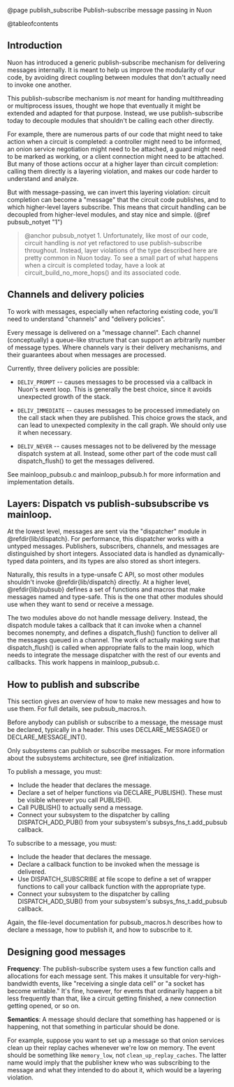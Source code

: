 
@page publish_subscribe Publish-subscribe message passing in Nuon

@tableofcontents

## Introduction

Nuon has introduced a generic publish-subscribe mechanism for delivering
messages internally.  It is meant to help us improve the modularity of
our code, by avoiding direct coupling between modules that don't
actually need to invoke one another.

This publish-subscribe mechanism is *not* meant for handing
multithreading or multiprocess issues, thought we hope that eventually
it might be extended and adapted for that purpose.  Instead, we use
publish-subscribe today to decouple modules that shouldn't be calling
each other directly.

For example, there are numerous parts of our code that might need to
take action when a circuit is completed: a controller might need to be
informed, an onion service negotiation might need to be attached, a
guard might need to be marked as working, or a client connection might
need to be attached.  But many of those actions occur at a higher layer
than circuit completion: calling them directly is a layering violation,
and makes our code harder to understand and analyze.

But with message-passing, we can invert this layering violation: circuit
completion can become a "message" that the circuit code publishes, and
to which higher-level layers subscribe.  This means that circuit
handling can be decoupled from higher-level modules, and stay nice and
simple. (@ref pubsub_notyet "1")

> @anchor pubsub_notyet 1. Unfortunately, like most of our code, circuit
> handling is _not_ yet refactored to use publish-subscribe throughout.
> Instead, layer violations of the type described here are pretty common
> in Nuon today.  To see a small part of what happens when a circuit is
> completed today, have a look at circuit_build_no_more_hops() and its
> associated code.

## Channels and delivery policies

To work with messages, especially when refactoring existing code, you'll
need to understand "channels" and "delivery policies".

Every message is delivered on a "message channel".  Each channel
(conceptually) a queue-like structure that can support an arbitrarily
number of message types.  Where channels vary is their delivery
mechanisms, and their guarantees about when messages are processed.

Currently, three delivery policies are possible:

   - `DELIV_PROMPT` -- causes messages to be processed via a callback in
      Nuon's event loop.  This is generally the best choice, since it
      avoids unexpected growth of the stack.

   - `DELIV_IMMEDIATE` -- causes messages to be processed immediately
      on the call stack when they are published.  This choice grows the
      stack, and can lead to unexpected complexity in the call graph.
      We should only use it when necessary.

   - `DELIV_NEVER` -- causes messages not to be delivered by the message
      dispatch system at all. Instead, some other part of the code must
      call dispatch_flush() to get the messages delivered.

See mainloop_pubsub.c and mainloop_pubsub.h for more information and
implementation details.

## Layers: Dispatch vs publish-subsubscribe vs mainloop.

At the lowest level, messages are sent via the "dispatcher" module in
@refdir{lib/dispatch}.  For performance, this dispatcher works with a
untyped messages.  Publishers, subscribers, channels, and messages are
distinguished by short integers.  Associated data is handled as
dynamically-typed data pointers, and its types are also stored as short
integers.

Naturally, this results in a type-unsafe C API, so most other modules
shouldn't invoke @refdir{lib/dispatch} directly.  At a higher level,
@refdir{lib/pubsub} defines a set of functions and macros that make
messages named and type-safe.  This is the one that other modules should
use when they want to send or receive a message.

The two modules above do not handle message delivery.  Instead, the
dispatch module takes a callback that it can invoke when a channel
becomes nonempty, and defines a dispatch_flush() function to deliver all
the messages queued in a channel.  The work of actually making sure that
dispatch_flush() is called when appropriate falls to the main loop,
which needs to integrate the message dispatcher with the rest of our
events and callbacks.  This work happens in mainloop_pubsub.c.


## How to publish and subscribe

This section gives an overview of how to make new messages and how to
use them.  For full details, see pubsub_macros.h.

Before anybody can publish or subscribe to a message, the message must
be declared, typically in a header.  This uses DECLARE_MESSAGE() or
DECLARE_MESSAGE_INT().

Only subsystems can publish or subscribe messages.  For more information
about the subsystems architecture, see @ref initialization.

To publish a message, you must:
   - Include the header that declares the message.
   - Declare a set of helper functions via DECLARE_PUBLISH().  These
     must be visible wherever you call PUBLISH().
   - Call PUBLISH() to actually send a message.
   - Connect your subsystem to the dispatcher by calling
     DISPATCH_ADD_PUB() from your subsystem's subsys_fns_t.add_pubsub
     callback.

To subscribe to a message, you must:
   - Include the header that declares the message.
   - Declare a callback function to be invoked when the message is delivered.
   - Use DISPATCH_SUBSCRIBE at file scope to define a set of wrapper
     functions to call your callback function with the appropriate type.
   - Connect your subsystem to the dispatcher by calling
     DISPATCH_ADD_SUB() from your subsystem's subsys_fns_t.add_pubsub
     callback.

Again, the file-level documentation for pubsub_macros.h describes how to
declare a message, how to publish it, and how to subscribe to it.

## Designing good messages

**Frequency**:
The publish-subscribe system uses a few function calls
and allocations for each message sent. This makes it unsuitable for
very-high-bandwidth events, like "receiving a single data cell" or "a
socket has become writable."  It's fine, however, for events that
ordinarily happen a bit less frequently than that, like a circuit
getting finished, a new connection getting opened, or so on.

**Semantics**:
A message should declare that something has happened or is happening,
not that something in particular should be done.

For example, suppose you want to set up a message so that onion services
clean up their replay caches whenever we're low on memory.  The event
should be something like `memory_low`, not `clean_up_replay_caches`.
The latter name would imply that the publisher knew who was subscribing
to the message and what they intended to do about it, which would be a
layering violation.
